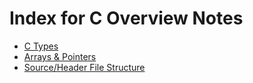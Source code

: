 # Index for C Overview Notes

* [C Types](c_types.md)
* [Arrays & Pointers](arrays_and_pointers.md)
* [Source/Header File Structure](file_structure.md)

